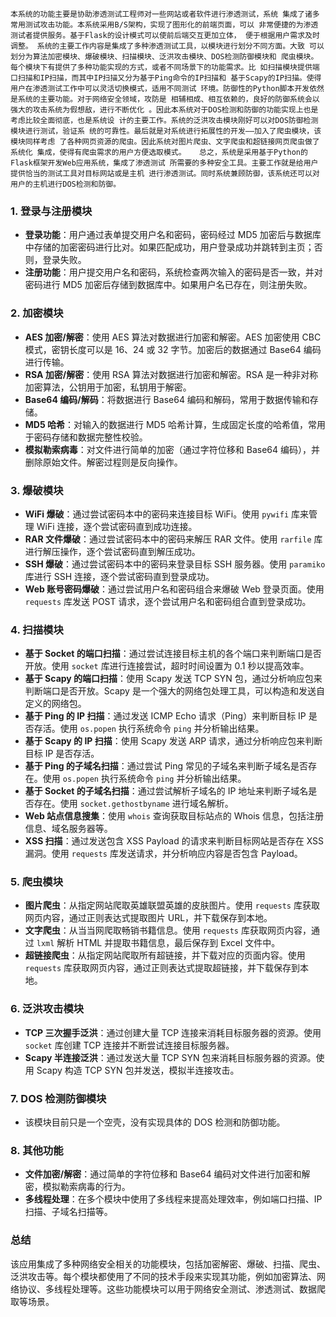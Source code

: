 	本系统的功能主要是协助渗透测试工程师对一些网站或者软件进行渗透测试，系统 集成了诸多常用测试攻击功能。本系统采用B/S架构，实现了图形化的前端页面，可以 非常便捷的为渗透测试者提供服务。基于Flask的设计模式可以使前后端交互更加立体， 便于根据用户需求及时调整。 系统的主要工作内容是集成了多种渗透测试工具，以模块进行划分不同方面。大致 可以划分为算法加密模块、爆破模块、扫描模块、泛洪攻击模块、DOS检测防御模块和 爬虫模块。
	每个模块下有提供了多种功能实现的方式，或者不同场景下的功能需求。比 如扫描模块提供端口扫描和IP扫描，而其中IP扫描又分为基于Ping命令的IP扫描和 基于Scapy的IP扫描。使得用户在渗透测试工作中可以灵活切换模式，适用不同测试 环境。防御性的Python脚本开发依然是系统的主要功能。对于网络安全领域，攻防是 相辅相成、相互依赖的，良好的防御系统会以强大的攻击系统为假想敌，进行不断优化 。因此本系统对于DOS检测和防御的功能实现上也是考虑比较全面彻底，也是系统设 计的主要工作。系统的泛洪攻击模块刚好可以对DOS防御检测模块进行测试，验证系 统的可靠性。最后就是对系统进行拓展性的开发——加入了爬虫模块，该模块同样考虑 了各种网页资源的爬虫。因此系统对图片爬虫、文字爬虫和超链接网页爬虫做了系统化 集成，使得有爬虫需求的用户方便选取模式。 	总之，系统是采用基于Python的Flask框架开发Web应用系统，集成了渗透测试 所需要的多种安全工具。主要工作就是给用户提供恰当的测试工具对目标网站或是主机 进行渗透测试。同时系统兼顾防御，该系统还可以对用户的主机进行DOS检测和防御。



### 1. **登录与注册模块**

   - **登录功能**：用户通过表单提交用户名和密码，密码经过 MD5 加密后与数据库中存储的加密密码进行比对。如果匹配成功，用户登录成功并跳转到主页；否则，登录失败。
   - **注册功能**：用户提交用户名和密码，系统检查两次输入的密码是否一致，并对密码进行 MD5 加密后存储到数据库中。如果用户名已存在，则注册失败。

### 2. **加密模块**
   - **AES 加密/解密**：使用 AES 算法对数据进行加密和解密。AES 加密使用 CBC 模式，密钥长度可以是 16、24 或 32 字节。加密后的数据通过 Base64 编码进行传输。
   - **RSA 加密/解密**：使用 RSA 算法对数据进行加密和解密。RSA 是一种非对称加密算法，公钥用于加密，私钥用于解密。
   - **Base64 编码/解码**：将数据进行 Base64 编码和解码，常用于数据传输和存储。
   - **MD5 哈希**：对输入的数据进行 MD5 哈希计算，生成固定长度的哈希值，常用于密码存储和数据完整性校验。
   - **模拟勒索病毒**：对文件进行简单的加密（通过字符位移和 Base64 编码），并删除原始文件。解密过程则是反向操作。

### 3. **爆破模块**
   - **WiFi 爆破**：通过尝试密码本中的密码来连接目标 WiFi。使用 `pywifi` 库来管理 WiFi 连接，逐个尝试密码直到成功连接。
   - **RAR 文件爆破**：通过尝试密码本中的密码来解压 RAR 文件。使用 `rarfile` 库进行解压操作，逐个尝试密码直到解压成功。
   - **SSH 爆破**：通过尝试密码本中的密码来登录目标 SSH 服务器。使用 `paramiko` 库进行 SSH 连接，逐个尝试密码直到登录成功。
   - **Web 账号密码爆破**：通过尝试用户名和密码组合来爆破 Web 登录页面。使用 `requests` 库发送 POST 请求，逐个尝试用户名和密码组合直到登录成功。

### 4. **扫描模块**
   - **基于 Socket 的端口扫描**：通过尝试连接目标主机的各个端口来判断端口是否开放。使用 `socket` 库进行连接尝试，超时时间设置为 0.1 秒以提高效率。
   - **基于 Scapy 的端口扫描**：使用 Scapy 发送 TCP SYN 包，通过分析响应包来判断端口是否开放。Scapy 是一个强大的网络包处理工具，可以构造和发送自定义的网络包。
   - **基于 Ping 的 IP 扫描**：通过发送 ICMP Echo 请求（Ping）来判断目标 IP 是否存活。使用 `os.popen` 执行系统命令 `ping` 并分析输出结果。
   - **基于 Scapy 的 IP 扫描**：使用 Scapy 发送 ARP 请求，通过分析响应包来判断目标 IP 是否存活。
   - **基于 Ping 的子域名扫描**：通过尝试 Ping 常见的子域名来判断子域名是否存在。使用 `os.popen` 执行系统命令 `ping` 并分析输出结果。
   - **基于 Socket 的子域名扫描**：通过尝试解析子域名的 IP 地址来判断子域名是否存在。使用 `socket.gethostbyname` 进行域名解析。
   - **Web 站点信息搜集**：使用 `whois` 查询获取目标站点的 Whois 信息，包括注册信息、域名服务器等。
   - **XSS 扫描**：通过发送包含 XSS Payload 的请求来判断目标网站是否存在 XSS 漏洞。使用 `requests` 库发送请求，并分析响应内容是否包含 Payload。

### 5. **爬虫模块**
   - **图片爬虫**：从指定网站爬取英雄联盟英雄的皮肤图片。使用 `requests` 库获取网页内容，通过正则表达式提取图片 URL，并下载保存到本地。
   - **文字爬虫**：从当当网爬取畅销书籍信息。使用 `requests` 库获取网页内容，通过 `lxml` 解析 HTML 并提取书籍信息，最后保存到 Excel 文件中。
   - **超链接爬虫**：从指定网站爬取所有超链接，并下载对应的页面内容。使用 `requests` 库获取网页内容，通过正则表达式提取超链接，并下载保存到本地。

### 6. **泛洪攻击模块**
   - **TCP 三次握手泛洪**：通过创建大量 TCP 连接来消耗目标服务器的资源。使用 `socket` 库创建 TCP 连接并不断尝试连接目标服务器。
   - **Scapy 半连接泛洪**：通过发送大量 TCP SYN 包来消耗目标服务器的资源。使用 Scapy 构造 TCP SYN 包并发送，模拟半连接攻击。

### 7. **DOS 检测防御模块**
   - 该模块目前只是一个空壳，没有实现具体的 DOS 检测和防御功能。

### 8. **其他功能**
   - **文件加密/解密**：通过简单的字符位移和 Base64 编码对文件进行加密和解密，模拟勒索病毒的行为。
   - **多线程处理**：在多个模块中使用了多线程来提高处理效率，例如端口扫描、IP 扫描、子域名扫描等。

### 总结
​	该应用集成了多种网络安全相关的功能模块，包括加密解密、爆破、扫描、爬虫、泛洪攻击等。每个模块都使用了不同的技术手段来实现其功能，例如加密算法、网络协议、多线程处理等。这些功能模块可以用于网络安全测试、渗透测试、数据爬取等场景。
